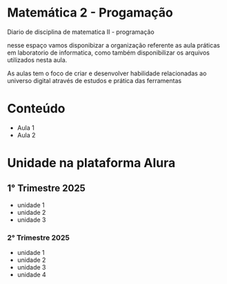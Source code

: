 # Matemática 2 - Progamação
<p>Diario de disciplina de matematica II - programação 
</p>

nesse espaço vamos disponibizar a organização referente as aula práticas em laboratorio de informatica, como também disponibilizar os arquivos utilizados nesta aula. 

As aulas tem o foco de criar e desenvolver habilidade relacionadas ao universo digital através de estudos e prática das ferramentas


# Conteúdo

- Aula 1
- Aula 2 

# Unidade na plataforma Alura

## 1° Trimestre 2025

- unidade 1
- unidade 2 
- unidade 3 

### 2° Trimestre 2025

- unidade 1
- unidade 2 
- unidade 3
- unidade 4
